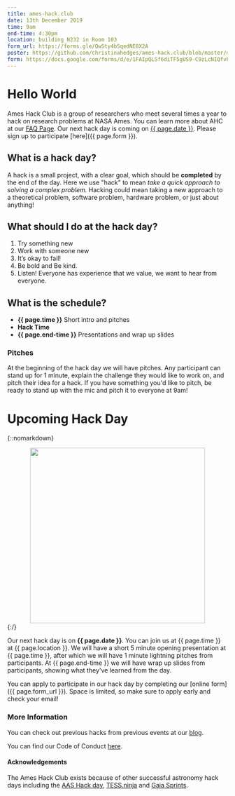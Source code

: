 ```yaml
---
title: ames-hack.club
date: 13th December 2019
time: 9am
end-time: 4:30pm
location: building N232 in Room 103
form_url: https://forms.gle/QwSty4bSqedNE8X2A
poster: https://github.com/christinahedges/ames-hack.club/blob/master/docs/_posts/images/ames-hack-poster-december.png
form: https://docs.google.com/forms/d/e/1FAIpQLSf6diTF5gUS9-C9zLcNIQfvhoaR7koeGrzAEDh_hv-J2iy6tQ/viewform
---
```


# Hello World

Ames Hack Club is a group of researchers who meet several times a year to hack on research problems at NASA Ames. You can learn more about AHC at our [FAQ Page](faq.md). Our next hack day is coming on [{{ page.date }}](#upcoming-hack-day). Please sign up to participate [here]({{ page.form }}).

## What is a hack day?

A hack is a small project, with a clear goal, which should be **completed** by the end of the day. Here we use "hack" to mean *take a quick approach to solving a complex problem.* Hacking could mean taking a new approach to a theoretical problem, software problem, hardware problem, or just about anything!

## What should I do at the hack day?

1. Try something new
2. Work with someone new
3. It’s okay to fail!
4. Be bold and Be kind.
5. Listen! Everyone has experience that we value, we want to hear from everyone.

## What is the schedule?

* **{{ page.time }}** Short intro and pitches
* **Hack Time**
* **{{ page.end-time }}** Presentations and wrap up slides

### Pitches

At the beginning of the hack day we will have pitches. Any participant can stand up for 1 minute, explain the challenge they would like to work on, and pitch their idea for a hack. If you have something you'd like to pitch, be ready to stand up with the mic and pitch it to everyone at 9am!

# Upcoming Hack Day


{::nomarkdown}<center><img src="{{ site.url }}{{ site.baseurl }}/assets/ames-hack-poster-december.png" width="400"></center>{:/}


Our next hack day is on **{{ page.date }}**. You can join us at {{ page.time }} at {{ page.location }}. We will have a short 5 minute opening presentation at {{ page.time }}, after which we will have 1 minute lightning pitches from participants. At {{ page.end-time }} we will have wrap up slides from participants, showing what they've learned from the day.

You can apply to participate in our hack day by completing our [online form]({{ page.form_url }}). Space is limited, so make sure to apply early and check your email!

### More Information

You can check out previous hacks from previous events at our [blog](blog.html).

You can find our Code of Conduct [here](code-of-conduct.md).

#### Acknowledgements

The Ames Hack Club exists because of other successful astronomy hack days including the [AAS Hack day](https://www.astrobetter.com/wiki/AASHackDay), [TESS.ninja](http://tess.party/) and [Gaia Sprints](http://gaia.lol/).
